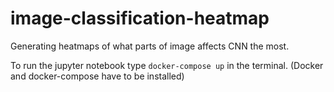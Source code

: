 # image-classification-heatmap
Generating heatmaps of what parts of image affects CNN the most.

To run the jupyter notebook type `docker-compose up` in the terminal. (Docker and docker-compose have to be installed)
